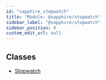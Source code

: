 ```yaml
---
id: "sapphire_stopwatch"
title: "Module: @sapphire/stopwatch"
sidebar_label: "@sapphire/stopwatch"
sidebar_position: 0
custom_edit_url: null
---
```


## Classes

- [Stopwatch](../classes/sapphire_stopwatch.Stopwatch)
